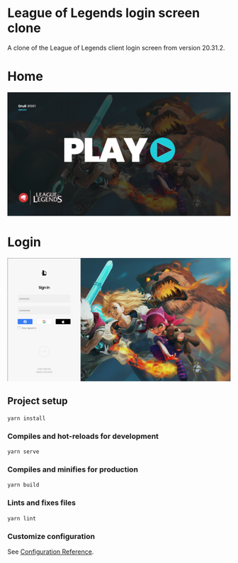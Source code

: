 # League of Legends login screen clone

A clone of the League of Legends client login screen from version 20.31.2.

# Home

![Home](./.github/home.png)

# Login

![Login](./.github/login.png)

## Project setup

```
yarn install
```

### Compiles and hot-reloads for development

```
yarn serve
```

### Compiles and minifies for production

```
yarn build
```

### Lints and fixes files

```
yarn lint
```

### Customize configuration

See [Configuration Reference](https://cli.vuejs.org/config/).
